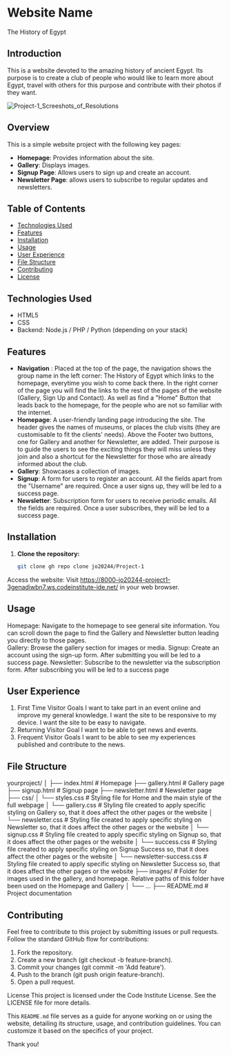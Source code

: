 # Website Name
The History of Egypt


## Introduction

This is a website devoted to the amazing history of ancient Egypt. Its purpose is to create a club of people who would like to learn more about Egypt, travel with others for this purpose and contribute with their photos if they want.

![Project-1_Screeshots_of_Resolutions](https://github.com/user-attachments/assets/3918ffa8-461e-43f9-a74b-9908364165be)

## Overview

This is a simple website project with the following key pages:
- **Homepage**: Provides information about the site.
- **Gallery**: Displays images.
- **Signup Page**: Allows users to sign up and create an account.
- **Newsletter Page**: allows users to subscribe to regular updates and newsletters.

## Table of Contents
- [Technologies Used](#technologies-used)
- [Features](#features)
- [Installation](#installation)
- [Usage](#usage)
- [User Experience](#user-experience)
- [File Structure](#file-structure)
- [Contributing](#contributing)
- [License](#license)

## Technologies Used
- HTML5
- CSS
- Backend: Node.js / PHP / Python (depending on your stack)

## Features
- **Navigation** :
 Placed at the top of the page, the navigation shows the group name in the left corner: The History of Egypt which links to the homepage, everytime you wish to come back there. In the right corner of the page you will find the links to the rest of the pages of the website (Gallery, Sign Up and Contact). As well as find a "Home" Button that leads back to the homepage, for the people who are not so familiar with the internet.
- **Homepage**: A user-friendly landing page introducing the site.
  The header gives the names of museums, or places the club visits (they are customisable to fit the clients' needs).
  Above the Footer two buttons, one for Gallery and another for Newsletter, are added. Their purpose is to guide the users to see the exciting things they will miss unless they join and also a shortcut for the Newsletter for those who are already informed about the club.
- **Gallery**: Showcases a collection of images.
- **Signup**: A form for users to register an account. All the fields apart from the "Username" are required. Once a user signs up, they will be led to a success page.
- **Newsletter**: Subscription form for users to receive periodic emails. All the fields are required. Once a user subscribes, they will be led to a success page.

## Installation

1. **Clone the repository:**
   ```bash
   git clone gh repo clone jo20244/Project-1

Access the website: Visit https://8000-jo20244-project1-3genadiwbn7.ws.codeinstitute-ide.net/ in your web browser.

## Usage

Homepage: Navigate to the homepage to see general site information. You can scroll down the page to find the Gallery and Newsletter button leading you directly to those pages.  
Gallery: Browse the gallery section for images or media.
Signup: Create an account using the sign-up form. After submitting you will be led to a success page.
Newsletter: Subscribe to the newsletter via the subscription form. After subscribing you will be led to a success page

## User Experience

1. First Time Visitor Goals
I want to take part in an event online and improve my general knowledge.
I want the site to be responsive to my device.
I want the site to be easy to navigate.
2. Returning Visitor Goal
I want to be able to get news and events.
3. Frequent Visitor Goals
I want to be able to see my experiences published and contribute to the news.


## File Structure
yourproject/
│
├── index.html            # Homepage
├── gallery.html          # Gallery page
├── signup.html           # Signup page
├── newsletter.html       # Newsletter page
├── css/
│   └── styles.css        # Styling file for Home and the main style of the full webpage
│   └── gallery.css       # Styling file created to apply specific styling on Gallery so, that it does affect the other pages or the website
│   └── newsletter.css    # Styling file created to apply specific styling on Newsletter so, that it does affect the other pages or the website
│   └── signup.css        # Styling file created to apply specific styling on Signup so, that it does affect the other pages or the website
│   └── success.css       # Styling file created to apply specific styling on Signup Success so, that it does affect the other pages or the website
│   └── newsletter-success.css   # Styling file created to apply specific styling on Newsletter Success so, that it does affect the other pages or the website
├── images/               # Folder for images used in the gallery, and homepage. Relative paths of this folder have been used on the Homepage and Gallery
│   └── ...
├── README.md             # Project documentation

## Contributing
Feel free to contribute to this project by submitting issues or pull requests. Follow the standard GitHub flow for contributions:

1. Fork the repository.
2. Create a new branch (git checkout -b feature-branch).
3. Commit your changes (git commit -m 'Add feature').
4. Push to the branch (git push origin feature-branch).
5. Open a pull request.

License
This project is licensed under the Code Institute License. See the LICENSE file for more details.


This `README.md` file serves as a guide for anyone working on or using the website, detailing its structure, usage, and contribution guidelines. You can customize it based on the specifics of your project.

Thank you!
